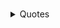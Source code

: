 # 
<details>
  <summary>Quotes</summary>
  <pre>
  
> "My wealth, let son and bretheren part. Some things they cannot share.
My work well done, my noble heart, these are only mine to wear." - Jabir

> ”My heart trembles like a poor leaf.\
> The planets whirl in my dreams.\
> The stars press against my window.\
> I rotate in my sleep.\
> My bed is a warm planet.” - Marvin Mercer 

> "Silence alone is great; all else is weakness." - Alfred De Vigny

> “The beauty of a living thing is not the atoms that go into it, but the way those atoms are put together.” ― Carl Sagan

> "I seem to have been only like a boy playing on the seashore, and diverting myself in now and then finding a smoother pebble or a prettier shell than ordinary, whilst the great ocean of truth lay all undiscovered before me." - Isaac Newton

> “It is harder to crack prejudice than an atom.” ― Albert Einstein

> “In questions of science, the authority of a thousand is not worth the humble reasoning of a single individual.” — Galileo

> "In order that life should be a story or romance to us, it is necessary that a great part of it, at any rate, should be settled for us without our permission. … A man has control over many things in his life; he has control over enough things to be the hero of a novel. But if he had control over everything, there would be so much hero that there would be no novel."
— G.K. Chesterton, Heretics, 1906

> "There can be no true friends without true enemies. Unless we hate what we are not, we cannot love what we are. These are the old truths we are painfully rediscovering after a century and more of sentimental cant. Those who deny them deny their family, their heritage, their culture, their birthright, their very selves! They will not lightly be forgiven." - Michael Dibdin's novel, Dead Lagoon

> “Look again at that dot. That's here. That's home. That's us. On it everyone you love, everyone you know, everyone you ever heard of, every human being who ever was, lived out their lives. The aggregate of our joy and suffering, thousands of confident religions, ideologies, and economic doctrines, every hunter and forager, every hero and coward, every creator and destroyer of civilization, every king and peasant, every young couple in love, every mother and father, hopeful child, inventor and explorer, every teacher of morals, every corrupt politician, every "superstar," every "supreme leader," every saint and sinner in the history of our species lived there--on a mote of dust suspended in a sunbeam.”
― Carl Sagan

> "Nature and nauture's laws lay hid in night,\
God said, Let Newton be! and all was light." -Alexander Pope (Epitaph for Newton)

> “The darker the night, the brighter the stars,\
The deeper the grief, the closer is God!” ― Fyodor Dostoevsky

> "So I walk on uplands unbounded,\
> and know that there is hope\
> for that which Thou didst mold out of dust\
> to have consort with things eternal." - The Dead Sea Scrolls

> “What moves men of genius, or rather what inspires their work, is not new ideas, but their obsession with the idea that what has already been said is still not enough.”
Eugene Delacroix

> “I say let the world go to hell, but I should always have my tea.”― Fyodor Dostoevsky

> “In dreams you sometimes fall from a height, or are stabbed, or beaten, but you never feel pain.” — Dostoevsky

> “There comes a time when one must take a position that is neither safe, nor politic, nor popular, but he must take it because conscience tells him it is right.”
― Martin Luther King Jr., A Testament of Hope: The Essential Writings and Speeches

> Tranquillas etiam naufragus horret aquas.\
The shipwrecked man is afraid even of quiet waters.  - Ovid

> “Every gun that is made, every warship launched, every rocket fired signifies in the final sense, a theft from those who hunger and are not fed, those who are cold and are not clothed. This world in arms is not spending money alone. It is spending the sweat of its laborers, the genius of its scientists, the hopes of its children. This is not a way of life at all in any true sense. Under the clouds of war, it is humanity hanging on a cross of iron.”
― Dwight D. Eisenhower

> “Our character isn’t defined by the battles we win or lose, but by the battles we dare to fight.”
― Robert Beatty, Serafina and the Black Cloak

> “Everything you can imagine is real.” ― Pablo Picasso

> "Remember me as you pass by,\
> As you are now so once was I,\
> As I am now so you must be,\
> Prepare for death and follow me."

> “Man is sometimes extraordinarily, passionately, in love with suffering...” ― Fyodor Dostoevsky

> “The dog is a gentleman; I hope to go to his heaven not man's.” ― Mark Twain

> “I wish it need not have happened in my time," said Frodo.\
"So do I," said Gandalf, "and so do all who live to see such times. But that is not for them to decide. All we have to decide is what to do with the time that is given us.” ― J.R.R. Tolkien

> “We read to know we're not alone.” ― William Nicholson

> “All war is a symptom of man's failure as a thinking animal.” ― John Steinbeck

> "They ayes have 119, the noes 56. The constitutional majority of two thirds having voted in the affirmative, the joint resolution has passed." - House speaker Schuyler Colfax (1st Feb 1856 on 13th Amedment)

> “If you wish to glimpse inside a human soul and get to know a man, don't bother analyzing his ways of being silent, of talking, of weeping, of seeing how much he is moved by noble ideas; you will get better results if you just watch him laugh. If he laughs well, he's a good man.” ― Fyodor Dostoevsky

> “He who fears death either fears to lose all sensation or fears new sensations. In reality, you will either feel nothing at all, and therefore nothing evil, or else, if you can feel any sensations, you will be a new creature, and so will not have ceased to have life.” — Marcus Aurelius

> “To live is the rarest thing in the world. Most people exist, that is all.” ― Oscar Wilde

> Legasov: [showing pictures of the damaged reactor] The atom is a humbling thing.
> 
> General Nikolai Tarakanov: It's not humbling, it's humiliating. Why is the core still exposed to the air? Why have we not already covered it up?
> 
> Legasov: We want to, but we can't get close enough. The debris on the roof is graphite from the core itself. Until we can push it off the roof back into the reactor, it'll kill anyone who gets near it. You see the roof is in three levels. We've named them. The small one here is Katya, one thousand roentgen per hour. Presume two hours of exposure is fatal. The one on the side, Nina, two thousand roentgen. One hour, fatal.
> 
> Tarakanov: We used remote-controlled bulldozers in Afghanistan.
> 
> Shcherbina: Too heavy. They'd fall right through.
> 
> Tarakanov: So then...?
> 
> Legasov: Moon rovers. Lunokhod STR-1s. They're light. And if we line them with lead, they can withstand the radiation.
> 
> Shcherbina: We couldn't put a man on the Moon. At least we can keep a man off the roof.
> Legasov: That is the most important thing, General. Under no circumstances can men go up there.
> 
> Tarakanov: What about this large section here?
> 
> Shcherbina: [grimly] Masha.
> 
> Legasov: Twelve thousand roentgen. If you were to stand there in full protective gear head-to-toe for two minutes, your life expectancy would be cut in half. By three minutes, you're dead within months. Even our lunar rovers won't work on Masha. That amount of gamma radiation penetrates everything. The particles literally shred the circuits in microchips apart. If it's more complicated than a light switch, Masha will destroy it.
> 
> Shcherbina: It would be fair to say that that piece of roof is the most dangerous place on Earth.

> “I can never read all the books I want; I can never be all the people I want and live all the lives I want. I can never train myself in all the skills I want. And why do I want? I want to live and feel all the shades, tones and variations of mental and physical experience possible in my life. And I am horribly limited.” ― Sylvia Plath, The Unabridged Journals of Sylvia Plath

> “In a good bookroom you feel in some mysterious way that you are absorbing the wisdom contained in all the books through your skin, without even opening them.” ― Mark Twain

> "Boats tell us stories, too. The stories of the people who designed and built them, of those who have sailed them down rivers and across the seas. They tell of the ocean, its seascapes, and the storms the sailors have battled. The English refer to ships as she. A boat isn’t an object but a being in its own right. The experience of sailing at night is similar to the intimacy of writing. Because there is the same abandon, a complete relinquishment: sailing at night is to allow yourself to surrender, to let yourself go. It’s to have absolute faith in your boat, which, like the writer’s pen, sometimes makes you think that it is the one deciding which route to take. But you have to stay on course. Know how to maneuver under a moonless sky that merges with the sea and not allow yourself to be intoxicated by the sensation of flying. When the powerful swell tosses the hull, raises it up, and sweeps it along in eddies of foam. When the words seem to align themselves so perfectly that you almost forget what you are writing about. Then you have to keep your eyes on the faint light coming from the compass. It indicates the direction. The end point that should never be lost from sight."

> "The only true wisdom lives far from mankind, out in great loneliness, and can be reached only through suffering. Privation and suffering alone open the mind to all that is hidden to others" - Igjugarjuk  (A shaman from Caribou Eskimo tribe in northern Canada told this to European visitors )

> “Deep in the meadow, hidden far away
> A cloak of leaves, a moonbeam ray
> Forget your woes and let your troubles lay
> And when it's morning again, they'll wash away
> Here it's safe, here it's warm
> Here the daisies guard you from every harm
> Here your dreams are sweet and tomorrow brings them true
> Here is the place where I love you.” ― Suzanne Collins, The Hunger Games

> “Perhaps one did not want to be loved so much as to be understood.” ― George Orwell, 1984

> “If the world were merely seductive, that would be easy. If it were merely challenging, that would be no problem. But I arise in the morning torn between a desire to improve the world and a desire to enjoy the world. This makes it hard to plan the day.” ― E.B. White


> “Out beyond ideas of wrongdoing\
and rightdoing there is a field.\
I'll meet you there.\
When the soul lies down in that grass\
the world is too full to talk about.” ― Rumi

> “For those who believe in God, most of the big questions are answered. But for those of us who can't readily accept the God formula, the big answers don't remain stone-written. We adjust to new conditions and discoveries. We are pliable. Love need not be a command nor faith a dictum. I am my own god. We are here to unlearn the teachings of the church, state, and our educational system. We are here to drink beer. We are here to kill war. We are here to laugh at the odds and live our lives so well that Death will tremble to take us.” ― Charles Bukowski

> “You get a little moody sometimes but I think that's because you like to read. People that like to read are always a little fucked up.” ― Pat Conroy, The Prince of Tides

> “There is no greater agony than bearing an untold story inside you.” ― Maya Angelou


> “One day I will find the right words, and they will be simple.” ― Jack Kerouac, The Dharma Bums

> “Faithless is he that says farewell when the road darkens.” ― J.R.R. Tolkien, The Fellowship of the Ring

> “If you remember me, then I don't care if everyone else forgets.” ― Haruki Murakami, Kafka on the Shore

> “So please, oh please, we beg, we pray,\
Go throw your TV set away,\
And in its place you can install\
A lovely bookshelf on the wall.\
Then fill the shelves with lots of books.” ― Roald Dahl, Charlie and the Chocolate Factory

> “There is always some madness in love. But there is also always some reason in madness.” ― Friedrich Nietzsche

> “You think your pain and your heartbreak are unprecedented in the history of the world, but then you read. It was books that taught me that the things that tormented me most were the very things that connected me with all the people who were alive, who had ever been alive.” ― James Baldwin

> “The world is indeed full of peril, and in it there are many dark places; but still there is much that is fair, and though in all lands love is now mingled with grief, it grows perhaps the greater.” ― J.R.R. Tolkien, The Fellowship of the Ring

> “Somewhere, something incredible is waiting to be known.” ― Carl Sagan

> “Everyone should be able to do one card trick, tell two jokes, and recite three poems, in case they are ever trapped in an elevator.” ― Lemony Snicket, Horseradish

> “A poem begins as a lump in the throat, a sense of wrong, a homesickness, a lovesickness.” ― Robert Frost

> “You must have chaos within you to give birth to a dancing star.” ― Friedrich Nietzsche

> “Once you can accept the universe as matter expanding into nothing that is something, wearing stripes with plaid comes easy.” ― Einstein

> “Stop acting so small. You are the universe in ecstatic motion.” ― Rumi

> “I like living. I have sometimes been wildly, despairingly, acutely miserable, racked with sorrow; but through it all I still know quite certainly that just to be alive is a grand thing.” ― Agatha Christie

> “Pain and suffering are always inevitable for a large intelligence and a deep heart. The really great men must, I think, have great sadness on earth.” ― Fyodor Dostoevsky, Crime and Punishment

> “The minute I heard my first love story,\
I started looking for you, not knowing\
how blind that was.\
Lovers don't finally meet somewhere.\
They're in each other all along.” ― Mawlana Jalal-al-Din Rumi, The Illuminated Rumi

> “Mere color, unspoiled by meaning, and unallied with definite form, can speak to the soul in a thousand different ways.” – Oscar Wilde

> "A physicist is just an atom's way of looking at itself." -Neils Bohr

> “Perhaps when we find ourselves wanting everything, it is because we are dangerously close to wanting nothing.” ― Sylvia Plath

> “It's enough for me to be sure that you and I exist at this moment.” ― Gabriel García Márquez, One Hundred Years of Solitude

> “The Road goes ever on and on\
Down from the door where it began.\
Now far ahead the Road has gone,\
And I must follow, if I can,\
Pursuing it with eager feet,\
Until it joins some larger way\
Where many paths and errands meet.\
And whither then? I cannot say” ― J.R.R. Tolkien, The Fellowship of the Ring

> “How vain it is to sit down to write when you have not stood up to live.” ― Henry David Thoreau

> "I want to tell you a story about a man. While everyone was laughing and drinking, he would just walk until he reached the exact same spot, where he'd sit with his back to all those people. And while he did everything he possibly could to signal to the world that he wanted to be left alone more than anything, he hoped that someone passing would understand that what he really wanted was the exact opposite. And that this someone would sit next to him and strike up a conversation. I was that man... and you were that someone." - Alex (London Spy)

> “I have the choice of being constantly active and happy or introspectively passive and sad. Or I can go mad by ricocheting in between.” ― Sylvia Plath, The Unabridged Journals of Sylvia Plath

> “Reality is merely an illusion, albeit a very persistent one.” ― Albert Einstein

> “When I am with you, we stay up all night.\
When you're not here, I can't go to sleep.\
Praise God for those two insomnias!\
And the difference between them.” ― Rumi

> “Sometimes when I look at you, I feel I'm gazing at a distant star.\
It's dazzling, but the light is from tens of thousands of years ago.\
Maybe the star doesn't even exist any more. Yet sometimes that light seems more real to me than anything.” ― Haruki Murakami, South of the Border, West of the Sun

> “Cowards die many times before their deaths;\
The valiant never taste of death but once.\
Of all the wonders that I yet have heard,\
It seems to me most strange that men should fear;\
Seeing that death, a necessary end,\
Will come when it will come.” ― William Shakespeare, Julius Caesar

> "Now, I am become Death, the destroyer of worlds." - Robert Oppenheimer quoted from Bhagvadgita on 16th July 1945, 05:29:53 in Alamogordo, Mexico

> “Still round the corner there may wait\
A new road or a secret gate\
And though I oft have passed them by\
A day will come at last when I\
Shall take the hidden paths that run\
West of the Moon, East of the Sun.” ― J.R.R. Tolkien

> “There are some things you can't share without ending up liking each other, and knocking out a twelve-foot mountain troll is one of them.” ― J. K. Rowling, Harry Potter and the Sorcerer's Stone

> “The best moments in reading are when you come across something – a thought, a feeling, a way of looking at things – which you had thought special and particular to you. Now here it is, set down by someone else, a person you have never met, someone even who is long dead. And it is as if a hand has come out and taken yours.” ― Alan Bennett, The History Boys

> “You think your pain and your heartbreak are unprecedented in the history of the world, but then you read.” ― James Baldwin

> “History of science and technology has consistently taught us that scientific advances in basic understanding have sooner or later led to technical and industrial applications that have revolutionized our way of life. It seems to me improbable that this effort to get at the structure of matter should be an exception to this rule. What is less certain, and what we all fervently hope, is that man will soon grow sufficiently adult to make good use of the powers that he acquires over nature.” -Enrico Fermi, The Future of Nuclear Physics, unpublished address, Rochester, NY, January 10, 1953, EFP, box 53.

> “In a time of deceit telling the truth is a revolutionary act.” ― George Orwell

> “And when at last you find someone to whom you feel you can pour out your soul, you stop in shock at the words you utter— they are so rusty, so ugly, so meaningless and feeble from being kept in the small cramped dark inside you so long.” ― Sylvia Plath, The Unabridged Journals of Sylvia Plath

> “I love you as certain dark things are to be loved,\
in secret, between the shadow and the soul.” ― Pablo Neruda, 100 Love Sonnets

> “Pain and suffering are always inevitable for a large intelligence and a deep heart. The really great men must, I think, have great sadness on earth.” ― Fyodor Dostoevsky, Crime and Punishment

> “Do not be afraid; our fate\
Cannot be taken from us; it is a gift.” ― Dante Alighieri, Inferno

> “An expert is a person who has made all the mistakes that can be made in a very narrow field.” ― Niels Bohr

> "The mathematics clearly called for a set of underlying elementary objects-at that time we needed three types of them-elementary objects that could be combined three at a time in different ways to make all the heavy particles we knew. ... I needed a name for them and called them quarks, after the taunting cry of the gulls, "Three quarks for Muster mark," from Finnegan's Wake by the Irish writer James Joyce." - Murray Gell-Mann

> "Enthusiasm is followed by disappointment and even depression, and then by renewed enthusiasm." - Murray Gell-Mann

> “I do not know what I may appear to the world, but to myself I seem to have been only like a boy playing on the sea-shore, and diverting myself in now and then finding a smoother pebble or a prettier shell than ordinary, whilst the great ocean of truth lay all undiscovered before me.” ― Isaac Newton

> “Every atom in your body came from a star that exploded. And, the atoms in your left hand probably came from a different star than your right hand. It really is the most poetic thing I know about physics: You are all stardust. You couldn’t be here if stars hadn’t exploded, because the elements - the carbon, nitrogen, oxygen, iron, all the things that matter for evolution and for life - weren’t created at the beginning of time. They were created in the nuclear furnaces of stars, and the only way for them to get into your body is if those stars were kind enough to explode. So, forget Jesus. The stars died so that you could be here today.” ― Lawrence M. Krauss

> “I don't want to believe. I want to know.” ― Carl Sagan

> “And in that moment, I swear we were infinite.” ― Stephen Chbosky, The Perks of Being a Wallflower

> “You must write every single day of your life... You must lurk in libraries and climb the stacks like ladders to sniff books like perfumes and wear books like hats upon your crazy heads... may you be in love every day for the next 20,000 days. And out of that love, remake a world.” ― Ray Bradbury

> “In your light I learn how to love. In your beauty, how to make poems. You dance inside my chest where no-one sees you, but sometimes I do, and that sight becomes this art.” ― Rumi

> “You develop an instant global consciousness, a people orientation, an intense dissatisfaction with the state of the world, and a compulsion to do something about it. From out there on the moon, international politics look so petty. You want to grab a politician by the scruff of the neck and drag him a quarter of a million miles out and say, ‘Look at that, you son of a bitch.” ― Edgar Mitchell

> "Sometimes I think a man could wander across the Disc all his life and not see everything there is to see," said Twoflower. "And now it seems there are lots of other worlds as well. When I think I might die without seeing a hundredth of all there is to see it makes me feel," he paused, then added, "well, humble, I suppose. And very angry, of course." - The Color of Magic, Terry Pratchett

> “He smiled understandingly-much more than understandingly. It was one of those rare smiles with a quality of eternal reassurance in it, that you may come across four or five times in life. It faced--or seemed to face--the whole eternal world for an instant, and then concentrated on you with an irresistible prejudice in your favor. It understood you just as far as you wanted to be understood, believed in you as you would like to believe in yourself, and assured you that it had precisely the impression of you that, at your best, you hoped to convey.” ― F. Scott Fitzgerald, The Great Gatsby

> "The mathematician Mark Kac divided geniuses into two classes. Ordinary ones whose achievements others will emulate, and magicians whose inventions are so astounding that it is hard to see how any human could have imagined them. Paul Dirac was one of these magicians." 

> “I loved her against reason, against promise, against peace, against hope, against happiness, against all discouragement that could be.” ― Charles Dickens, Great Expectations

> “If you have the words, there's always a chance that you'll find the way.” ― Seamus Heaney, Stepping Stones: Interviews with Seamus Heaney

> “A person often meets his destiny on the road he took to avoid it.” ― Jean de La Fontaine, Fables

> “Being with you never felt wrong. It's the one thing I did right. You're the one thing I did right.” ― Becca Fitzpatrick, Crescendo

> “It is a far, far better thing that I do, than I have ever done; it is a far, far better rest that I go to than I have ever known.” ― Charles Dickens, A Tale of Two Cities

> “I can bear any pain as long as it has meaning.” ― Haruki Murakami, 1Q84

> “I do not mind if you think slowly, but I do object when you publish more quickly than you think.” ― Wolfgang Pauli

> "I think physicists are the Peter Pans of the human race.They never grow up and they keep their curiosity." - I.I. Rabi 

> “But I didn't understand then. That I could hurt somebody so badly she would never recover. That a person can, just by living, damage another human being beyond repair.” ― Haruki Murakami

> “Es gibt keinen Gott und Dirac ist sein Prophet." (There is no God and Dirac is his Prophet.) ― Wolfgang Pauli
> 
>{A remark made during the Fifth Solvay International Conference (October 1927), after a discussion of the religious views of various physicists, at which all the participants laughed, including Dirac, as quoted in Teil und das Ganze (1969),
It is an ironic play on the Muslim statement of faith, the Shahada, often translated: 'There is no god but Allah, and Muhammad is his Prophet.'}

> “The story so far:
In the beginning the Universe was created.
This has made a lot of people very angry and been widely regarded as a bad move.”
― Douglas Adams, The Restaurant at the End of the Universe

> "Niels Bohr brainwashed a whole generation of theorists into thinking that the job (interpreting quantum theory) was done 50 years ago." - Murray Gell-Mann

> “Lovers don't finally meet somewhere. They're in each other all along.” ―  Rumi

> “The course of true love never did run smooth.” ― William Shakespeare, A Midsummer Night's Dream

> “If I read a book and it makes my whole body so cold no fire can ever warm me, I know that is poetry.” ― Emily Dickinson

> "The best that most of us can hope to achieve in physics is simply to misunderstand at a deeper level." -Wolfgang Pauli

> “Usually we walk around constantly believing ourselves. "I'm okay" we say. "I'm alright". But sometimes the truth arrives on you and you can't get it off. That's when you realize that sometimes it isn't even an answer--it's a question. Even now, I wonder how much of my life is convinced.” ― Markus Zusak, The Book Thief

> “If you wish to make an apple pie from scratch, you must first invent the universe.” ― Carl Sagan, Cosmos

> “Heaven knows we need never be ashamed of our tears, for they are rain upon the blinding dust of earth, overlying our hard hearts. I was better after I had cried, than before--more sorry, more aware of my own ingratitude, more gentle.” ― Charles Dickens, Great Expectations

> "You know that, according to quantum theory, if two particles collide with enough energy you can, in principle, with an infinitesimal probability, produce two grand pianos." -Isidor Isaac Rabi

> “Extinction is the rule. Survival is the exception.” ― Carl Sagan

> “Of pain you could wish only one thing: that it should stop. Nothing in the world was so bad as physical pain. In the face of pain there are no heroes.” ― George Orwell, 1984

> “You have enemies? Good. That means you've stood up for something, sometime in your life.” ― Winston Churchill

> “If you can feel that staying human is worth while, even when it can't have any result whatever, you've beaten them.” ― George Orwell, 1984

> "My lover asks me:\
"What is the difference between me and the sky?"\
The difference, my love,\
Is that when you laugh,\
I forget about the sky." - Nizar Qabbani (My Lover Asks Me)

> "My mother made me a scientist without ever intending to. Every other Jewish mother in Brooklyn would ask her child after school, 'So? Did you learn anything today?' But not my mother. 'Izzy,' she would say, 'did you ask a good question today?' That difference - asking good questions - made me become a scientist." - Isidor Isaac Rabi

> “It ain't what they call you, it's what you answer to.” ― W.C. Fields

> "Our knowledge of fundamental physics contains not one fruitful idea that does not carry the name of Murray Gell-Mann." - —Richard Feynman

> “When [Niels] Bohr is about everything is somehow different. Even the dullest gets a fit of brilliancy.” ― Isidor Isaac Rabi

> “There was truth and there was untruth, and if you clung to the truth even against the whole world, you were not mad.” ― George Orwell, 1984

> “The world breaks everyone and afterward many are strong at the broken places. But those that will not break it kills. It kills the very good and the very gentle and the very brave impartially. If you are none of these you can be sure it will kill you too but there will be no special hurry.” ― Ernest Hemingway, A Farewell to Arms

> “Under the spreading chestnut tree I sold you and you sold me:\
There lie they, and here lie we\
Under the spreading chestnut tree.” ― George Orwell, 1984

> “Deserves it! I daresay he does. Many that live deserve death. And some that die deserve life. Can you give it to them? Then do not be too eager to deal out death in judgement. For even the very wise cannot see all ends.” ― J.R.R. Tolkien, The Fellowship of the Ring

> “Be kind, for everyone you meet is fighting a harder battle.” ― Plato

> “There is no end\
To what a living world\
Will demand of you.”\
― Octavia E. Butler, Parable of the Sower

> “It is what you read when you don't have to that determines what you will be when you can't help it.” ― Oscar Wilde

> "I hear the loved survivors tell,\
     How naught form death could save,\
Till every sound appears a knell,\
     And every spot a grave" - Abe Lincoln

> "There is no Frigate like a Book\
To take us Lands away" - Emily Dickinson

> “A classic is a book that has never finished saying what it has to say.” ― Italo Calvino, The Uses of Literature

> “The capacity to blunder slightly is the real marvel of DNA. Without this special attribute, we would still be anaerobic bacteria and there would be no music.” ― Lewis Thomas, Lives of a Cell

> “Suddenly, there was an enormous flash of light, the brightest light I have ever seen or that I think anyone has ever seen. It blasted; it pounced; it bored its way into you. It was a vision which was seen with more than the eye. It was seen to last forever. You would wish it would stop; altogether it lasted about two seconds.
[Witnessing the first atomic bomb test explosion.]” ― Isidor Isaac Rabi

> "It is with deep grief that I learn of the death of your kind and brave Father, and, especially that it is affecting your young heart beyond what is common in such cases. In this sad world of ours, sorrow comes to all; and to the young, it comes with bitterest agony, because it takes them unawares. The older have learned to ever expect it." - Abe Lincoln to Fanny McCullogh, a young girls who lost her father in Civil War.

> “Whatever satisfies the soul is truth.” ― Walt Whitman

> "For thou art Freedom's now and Fame's,\
One of the few, the immortal names,\
That were not born to die." - Fitz-Greene Halleck

> "Homo liber nulla de re minus quam de morte cogitat; et ejus sapientia non mortis sed vitae meditatio" (Latin)\
"There is nothing over which a free man ponders less than death; his wisdom is, to meditate not on death but on life." - Spinoza's book called Ethica, ordine geometrico demonstrata (Ethics, Demonstrated in Geometrical Order)

> “We were together. I forget the rest.” ― Walt Whitman

> "Shut up and calculate!" - David Mermin (to characterize the views of many physicists regarding the interpretation of quantum mechanics/ Copenhagen Interpretation)

> "Shut up and calculate!" - David Mermin (to characterize the views of many physicists regarding the interpretation of quantum mechanics/ Copenhagen Interpretation)

> “Happiness is a warm puppy.” ― Charles M. Schulz

> "Never met - or never parted -\
We had ne'er been broken hearted" - Robert Burns

> “We don't read and write poetry because it's cute. We read and write poetry because we are members of the human race. And the human race is filled with passion. So medicine, law, business, engineering... these are noble pursuits and necessary to sustain life. But poetry, beauty, romance, love... these are what we stay alive for.” ― Walt Whitman, Leaves of Grass

> “We two have paddled in the stream,\
from morning sun till dine;\
But seas between us broad have roared\
since days of long ago.” ― Robert Burns

> “Nature composes some of her loveliest poems for the microscope and the telescope.” ― Theodore Roszak, Where the Wasteland Ends

> “I was thinking today of my greatest happiness, a walk along a cliff by the sea, and you at the end of it.” — Virginia Woolf

> "Nullum magnum ingenium sine mixture dementia fuit." (There has been no great wisdom without an element of madness.)

> “The time will come when diligent research over long periods will bring to light things which now lie hidden. A single lifetime, even though entirely devoted to the sky, would not be enough for the investigation of so vast a subject... And so this knowledge will be unfolded only through long successive ages. There will come a time when our descendants will be amazed that we did not know things that are so plain to them... Many discoveries are reserved for ages still to come, when memory of us will have been effaced.” ― Seneca, Natural Questions

> "Nemo mortalium omnibus horis sapit."\
(Of mortal men, none is wise at all times)

> “Often a very old man has no other proof of his long life than his age.” ― Lucius Annaeus Seneca, On the Shortness of Life

> "There was a young lady named Bright,\
Who could travel much faster than light.\
She set out one day,\
In a relative way,\
And returned home the previous night." 

> "Cogito, ergo sum" (I think, therefore I am)

> “Everything excellent is as difficult as it is rare.” ― Baruch Spinoza, Ethics

> "Relativity, the theorists’ creed,\
says mass increases with speed.\
My (m)ass grows when I sit it.\
Mr. Einstein, get with it;\
equate its deflation, I plead!" — Ass-tronomical by Michael R. Burch

> Schrödinger was a man of many contradictions, including his complex love life.  He often quoted :\
'Si un hombre nunca se contradice, será porque nunca dice nada.' - Miguel de Unamuno\
('If a man never contradicts himself, it may be because he never says anything.')

> “War educates the senses, calls into action the will, perfects the physical constitution, brings men into such swift and close collision in critical moments that man measures man.” ― Ralph Waldo Emerson

> “At times to be silent is to lie. You will win because you have enough brute force. But you will not convince. For to convince you need to persuade. And in order to persuade you would need what you lack: Reason and Right” ― Miguel de Unamuno

> “We feel and experience ourselves to be eternal.” ― Baruch Spinoza, Ethics

> I found the Lincoln letter (known as Bixby Letter) that was used in Saving Private Ryan. This letter is also considered one of the finest work of Lincoln.
>
> Executive Mansion,
> Washington, Nov. 21, 1864.
>
> Dear Madam,
>
> I have been shown in the files of the War Department a statement of the Adjutant General of Massachusetts that you are the mother of five sons who have died gloriously on the field of battle.
>
> I feel how weak and fruitless must be any words of mine which should attempt to beguile you from the grief of a loss so overwhelming. But I cannot refrain from tendering to you the consolation that may be found in the thanks of the Republic they died to save.
>
> I pray that our Heavenly Father may assuage the anguish of your bereavement, and leave you only the cherished memory of the loved and lost, and the solemn pride that must be yours to have laid so costly a sacrifice upon the altar of Freedom.
>
> Yours, very sincerely and respectfully,
> A. Lincoln.

> "Evil is evil Stregobor. Lesser, greater, middling, it's all the same. Proportions are negotiated, boundaries are blurred. I'm not a pious hermit. I haven't done only good in my life. But if I'm to choose between one evil and another, then I prefer not to choose at all." - Geralt of Rivia

> “It’s unbelievable how much you don’t know about the game you’ve been playing all your life.” - Mickey Mantle

> "It is remarkable how much long-term advantage people like us have gotten by trying to be consistently not stupid, instead of trying to be very intelligent." - Charlie Munger

> “We live only to discover beauty. All else is a form of waiting” ― Khalil Gibran, Sand and Foam

> “There are ships sailing to many ports, but not a single one goes where life is not painful.” ― Fernando Pessoa, The Book of Disquiet

> “My soul is impatient with itself, as with a bothersome child; its restlessness keeps growing and is forever the same. Everything interests me, but nothing holds me. I attend to everything, dreaming all the while. I'm two, and both keep their distance.” ― Fernando Pessoa , The Book of Disquiet 

> “I am not to speak to you, I am to think of you when I sit alone or\
wake at night alone,\
I am to wait, I do not doubt I am to meet you again,\
I am to see to it that I do not lose you.” ― Walt Whitman, Leaves of Grass

> “Let your soul stand cool and composed\
before a million universes.” ― Walt Whitman, Song of Myself

> “I'd woken up early, and I took a long time getting ready to exist.” ― Fernando Pessoa, The Book of Disquiet

> "I went to the woods because I wanted to live deep and suck out all the marrow of life! To put to rout all that was not life. And not, when I came to die, discover that I had not lived." - Henry David Thoreau

> “I'm astounded whenever I finish something. Astounded and distressed. My perfectionist instinct should inhibit me from finishing: it should inhibit me from even beginning. But I get distracted and start doing something. What I achieve is not the product of an act of my will but of my will's surrender. I begin because I don't have the strength to think; I finish because I don't have the courage to quit. This book is my cowardice.” ― Fernando Pessoa

> “That you are here—that life exists and identity,\
That the powerful play goes on, and you may contribute a verse” - O Me! O Life by Walt Whitman

> “But I am not perfect in my way of putting things\
Because I lack the divine simplicity\
Of being only what I appear to be.” ― Fernando Pessoa, Poems of Fernando Pessoa

> “Read the best books first, or you may not have a chance to read them at all.” ― Henry David Thoreau, A Week on the Concord and Merrimack Rivers

> “These are the days that must happen to you.” ― Walt Whitman
</pre>


</details>
